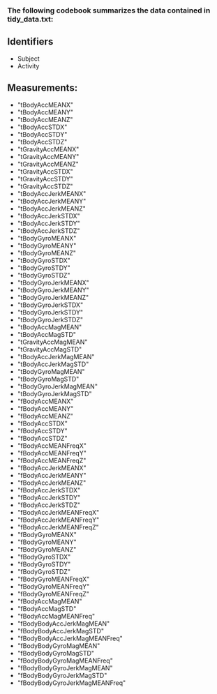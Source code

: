 ### The following codebook summarizes the data contained in tidy_data.txt:

## Identifiers
  - Subject
  - Activity
  
## Measurements:
 - "tBodyAccMEANX"                
 - "tBodyAccMEANY"               
 - "tBodyAccMEANZ"                
 - "tBodyAccSTDX"                
 - "tBodyAccSTDY"                 
 - "tBodyAccSTDZ"                
 - "tGravityAccMEANX"             
 - "tGravityAccMEANY"            
 - "tGravityAccMEANZ"             
 - "tGravityAccSTDX"             
 - "tGravityAccSTDY"              
 - "tGravityAccSTDZ"             
 - "tBodyAccJerkMEANX"            
 - "tBodyAccJerkMEANY"           
 - "tBodyAccJerkMEANZ"            
 - "tBodyAccJerkSTDX"            
 - "tBodyAccJerkSTDY"              
 - "tBodyAccJerkSTDZ"            
 - "tBodyGyroMEANX"               
 - "tBodyGyroMEANY"              
 - "tBodyGyroMEANZ"               
 - "tBodyGyroSTDX"               
 - "tBodyGyroSTDY"                
 - "tBodyGyroSTDZ"               
 - "tBodyGyroJerkMEANX"           
 - "tBodyGyroJerkMEANY"          
 - "tBodyGyroJerkMEANZ"           
 - "tBodyGyroJerkSTDX"           
 - "tBodyGyroJerkSTDY"            
 - "tBodyGyroJerkSTDZ"           
 - "tBodyAccMagMEAN"              
 - "tBodyAccMagSTD"              
 - "tGravityAccMagMEAN"           
 - "tGravityAccMagSTD"           
 - "tBodyAccJerkMagMEAN"          
 - "tBodyAccJerkMagSTD"          
 - "tBodyGyroMagMEAN"             
 - "tBodyGyroMagSTD"             
 - "tBodyGyroJerkMagMEAN"         
 - "tBodyGyroJerkMagSTD"         
 - "fBodyAccMEANX"                
 - "fBodyAccMEANY"               
 - "fBodyAccMEANZ"                
 - "fBodyAccSTDX"                
 - "fBodyAccSTDY"                 
 - "fBodyAccSTDZ"                
 - "fBodyAccMEANFreqX"            
 - "fBodyAccMEANFreqY"           
 - "fBodyAccMEANFreqZ"            
 - "fBodyAccJerkMEANX"           
 - "fBodyAccJerkMEANY"            
 - "fBodyAccJerkMEANZ"           
 - "fBodyAccJerkSTDX"             
 - "fBodyAccJerkSTDY"            
 - "fBodyAccJerkSTDZ"             
 - "fBodyAccJerkMEANFreqX"       
 - "fBodyAccJerkMEANFreqY"        
 - "fBodyAccJerkMEANFreqZ"       
 - "fBodyGyroMEANX"               
 - "fBodyGyroMEANY"              
 - "fBodyGyroMEANZ"              
 - "fBodyGyroSTDX"               
 - "fBodyGyroSTDY"                
 - "fBodyGyroSTDZ"               
 - "fBodyGyroMEANFreqX"           
 - "fBodyGyroMEANFreqY"          
 - "fBodyGyroMEANFreqZ"           
 - "fBodyAccMagMEAN"             
 - "fBodyAccMagSTD"               
 - "fBodyAccMagMEANFreq"         
 - "fBodyBodyAccJerkMagMEAN"      
 - "fBodyBodyAccJerkMagSTD"      
 - "fBodyBodyAccJerkMagMEANFreq"  
 - "fBodyBodyGyroMagMEAN"        
 - "fBodyBodyGyroMagSTD"          
 - "fBodyBodyGyroMagMEANFreq"    
 - "fBodyBodyGyroJerkMagMEAN"     
 - "fBodyBodyGyroJerkMagSTD"     
 - "fBodyBodyGyroJerkMagMEANFreq"
